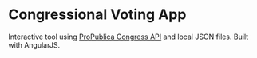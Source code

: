 # Congressional Voting App

Interactive tool using <a href="https://propublica.github.io/congress-api-docs/" target="_blank">ProPublica Congress API</a> and local JSON files. Built with AngularJS.